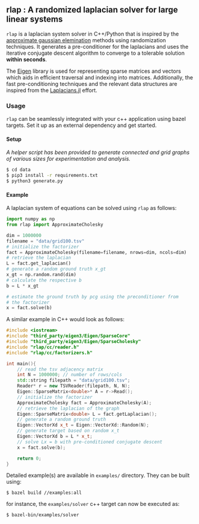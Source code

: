 ## rlap : A randomized laplacian solver for large linear systems

`rlap` is a laplacian system solver in C++/Python that is inspired by the [approximate gaussian elemination](https://arxiv.org/abs/1605.02353) methods using randomization techniques. It generates a pre-conditioner for the laplacians and uses the iterative conjugate descent algorithm to converge to a tolerable solution **within seconds**.

The [Eigen](https://eigen.tuxfamily.org/index.php?title=Main_Page) library is used for representing sparse matrices and vectors which aids in efficient traversal and indexing into matrices. Additionally, the fast pre-conditioning techniques and the relevant data structures are inspired from the [Laplacians.jl](https://github.com/danspielman/Laplacians.jl) effort.

### Usage

`rlap` can be seamlessly integrated with your c++ application using bazel targets. Set it up as an external dependency and get started.
#### Setup

_A helper script has been provided to generate connected and grid graphs of various sizes for experimentation and analysis._

```bash
$ cd data
$ pip3 install -r requirements.txt
$ python3 generate.py
```

#### Example

A laplacian system of equations can be solved using `rlap` as follows:

```python
import numpy as np
from rlap import ApproximateCholesky

dim = 1000000
filename = "data/grid100.tsv"
# initialize the factorizer
fact = ApproximateCholesky(filename=filename, nrows=dim, ncols=dim)
# retrieve the laplacian
L = fact.get_laplacian()
# generate a random ground truth x_gt
x_gt = np.random.rand(dim)
# calculate the respective b
b = L * x_gt

# estimate the ground truth by pcg using the preconditioner from
# the factorizer
x = fact.solve(b)
```

A similar example in C++ would look as follows:

```c++
#include <iostream>
#include "third_party/eigen3/Eigen/SparseCore"
#include "third_party/eigen3/Eigen/SparseCholesky"
#include "rlap/cc/reader.h"
#include "rlap/cc/factorizers.h"

int main(){
    // read the tsv adjacency matrix
    int N = 1000000; // number of rows/cols
    std::string filepath = "data/grid100.tsv";
    Reader* r = new TSVReader(filepath, N, N);
    Eigen::SparseMatrix<double>* A = r->Read();
    // initialize the factorizer
    ApproximateCholesky fact = ApproximateCholesky(A);
    // retrieve the laplacian of the graph
    Eigen::SparseMatrix<double> L = fact.getLaplacian();
    // generate a random ground truth
    Eigen::VectorXd x_t = Eigen::VectorXd::Random(N);
	// generate target based on random x_t
	Eigen::VectorXd b = L * x_t;
    // solve Lx = b with pre-conditioned conjugate descent
    x = fact.solve(b);

    return 0;
}

```

Detailed example(s) are available in `examples/` directory. They can be built using:
```
$ bazel build //examples:all
```

for instance, the `examples/solver` c++ target can now be executed as:
```
$ bazel-bin/examples/solver
```
